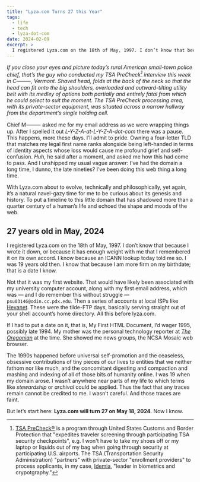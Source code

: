 ```yaml
---
title: "Lyza.com Turns 27 this Year"
tags:
  - life
  - tech
  - lyza-dot-com
date: 2024-02-09
excerpt: >
  I registered Lyza.com on the 18th of May, 1997. I don’t know that because I wrote it down, or because it has enough weight with me that I remembered it on its own accord. I know because an ICANN lookup today told me so.
---
```


_If you close your eyes and picture today’s rural American small-town police chief, that’s the guy who conducted my TSA PreCheck[^1] interview this week in C⸻, Vermont. Shaved head, folds at the back of the neck so that the head can fit onto the big shoulders, overloaded and outward-tilting utility belt with its medley of options both partially and entirely fatal from which he could select to suit the moment. The TSA PreCheck processing area, with its private-sector equipment, was situated across a narrow hallway from the department’s single holding cell._

Chief M⸻ asked me for my email address as we were wrapping things up. After I spelled it out _L-Y-Z-A-at-L-Y-Z-A-dot-com_ there was a pause. This happens, more these days. I’ll admit to pride. Owning a four-letter TLD that matches my legal first name ranks alongside being left-handed in terms of identity aspects whose loss would cause me profound grief and self-confusion. _Huh_, he said after a moment, and asked me how this had come to pass. And I unshipped my usual vague answer: I’ve had the domain a long time, I dunno, the late nineties? I’ve been doing this web thing a long time.

With Lyza.com about to evolve, technically and philosophically, yet again, it’s a natural navel-gazy time for me to be curious about its genesis and history. To put a timeline to this little domain that has shadowed more than a quarter century of a human’s life and echoed the shape and moods of the web.

## 27 years old in May, 2024

I registered Lyza.com on the 18th of May, 1997. I don’t know that because I wrote it down, or because it has enough weight with me that I remembered it on its own accord. I know because an ICANN lookup today told me so. I was 19 years old then. I know that because I am more firm on my birthdate; that is a date I know.

Not that it was my first website. That would have likely been associated with my university computer account, along with my first email address, which was — and I do remember this without struggle — `psu03146@odin.cc.pdx.edu`. Then a series of accounts at local ISPs like [Hevanet](https://web.hevanet.com/). These were the tilde-FTP days, basically serving straight out of your shell account’s home directory. All this before lyza.com.

If I had to put a date on it, that is, My First HTML Document, I’d wager 1995, possibly late 1994. My mother was the personal technology reporter at [_The Oregonian_](https://www.oregonlive.com/) at the time. She showed me news groups, the NCSA Mosaic web browser.

The 1990s happened before universal self-promotion and the ceaseless, obsessive contributions of tiny pieces of our lives to entities that we neither fathom nor like much, and the concomitant digesting and compaction and mashing and indexing of all of those bits of humanity online. I was 19 when my domain arose. I wasn’t anywhere near parts of my life to which terms like _stewardship_ or _archival_ could be applied. Thus the fact that any traces remain cannot be credited to me. I wasn’t careful. And those traces are faint.

But let’s start here: **Lyza.com will turn 27 on May 18, 2024**. Now I know.

[^1]: [TSA PreCheck®](https://www.cbp.gov/travel/trusted-traveler-programs/tsa-precheck) is a program through United States Customs and Border Protection that "expedites traveler screening through participating TSA security checkpoints", e.g. I won't have to take my shoes off or my laptop or liquids out of my bag when going through security at participating U.S. airports. The TSA (Transportation Security Administration) "partners" with private-sector "enrollment providers" to process applicants, in my case, [Idemia](https://www.idemia.com/), "leader in biometrics and crypotgraphy."
